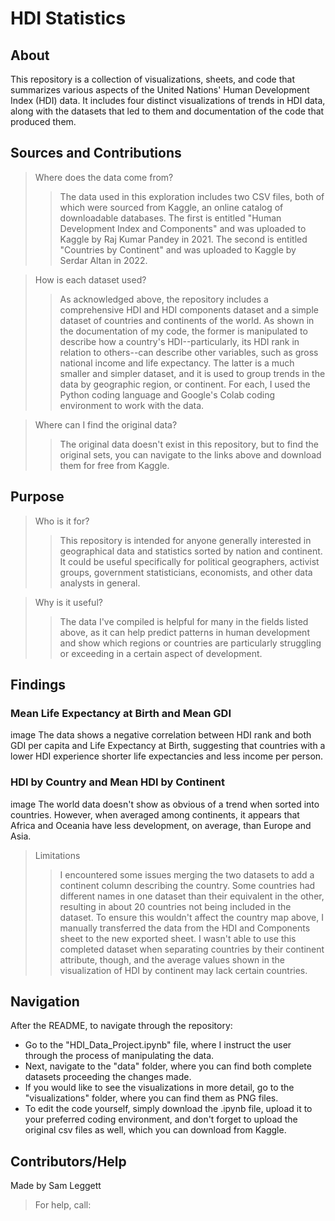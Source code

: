 # HDI Statistics
## About
This repository is a collection of visualizations, sheets, and code that summarizes various aspects of the United Nations' Human Development Index (HDI) data. It includes four distinct visualizations of trends in HDI data, along with the datasets that led to them and documentation of the code that produced them.

## Sources and Contributions
>Where does the data come from?
>>The data used in this exploration includes two CSV files, both of which were sourced from Kaggle, an online catalog of downloadable databases. The first is entitled "Human Development Index and Components" and was uploaded to Kaggle by Raj Kumar Pandey in 2021. The second is entitled "Countries by Continent" and was uploaded to Kaggle by Serdar Altan in 2022.

>How is each dataset used?
>>As acknowledged above, the repository includes a comprehensive HDI and HDI components dataset and a simple dataset of countries and continents of the world. As shown in the documentation of my code, the former is manipulated to describe how a country's HDI--particularly, its HDI rank in relation to others--can describe other variables, such as gross national income and life expectancy. The latter is a much smaller and simpler dataset, and it is used to group trends in the data by geographic region, or continent. For each, I used the Python coding language and Google's Colab coding environment to work with the data.

>Where can I find the original data?
>>The original data doesn't exist in this repository, but to find the original sets, you can navigate to the links above and download them for free from Kaggle. 
## Purpose
>Who is it for?
>>This repository is intended for anyone generally interested in geographical data and statistics sorted by nation and continent. It could be useful specifically for political geographers, activist groups, government statisticians, economists, and other data analysts in general.

>Why is it useful?
>>The data I've compiled is helpful for many in the fields listed above, as it can help predict patterns in human development and show which regions or countries are particularly struggling or exceeding in a certain aspect of development.

## Findings
### Mean Life Expectancy at Birth and Mean GDI
image
The data shows a negative correlation between HDI rank and both GDI per capita and Life Expectancy at Birth, suggesting that countries with a lower HDI experience shorter life expectancies and less income per person. 
### HDI by Country and Mean HDI by Continent
image
The world data doesn't show as obvious of a trend when sorted into countries. However, when averaged among continents, it appears that Africa and Oceania have less development, on average, than Europe and Asia.
>Limitations
>>I encountered some issues merging the two datasets to add a continent column describing the country. Some countries had different names in one dataset than their equivalent in the other, resulting in about 20 countries not being included in the dataset. To ensure this wouldn't affect the country map above, I manually transferred the data from the HDI and Components sheet to the new exported sheet. I wasn't able to use this completed dataset when separating countries by their continent attribute, though, and the average values shown in the visualization of HDI by continent may lack certain countries. 
## Navigation
After the README, to navigate through the repository:
* Go to the "HDI_Data_Project.ipynb" file, where I instruct the user through the process of manipulating the data.
* Next, navigate to the "data" folder, where you can find both complete datasets proceeding the changes made.
* If you would like to see the visualizations in more detail, go to the "visualizations" folder, where you can find them as PNG files.
* To edit the code yourself, simply download the .ipynb file, upload it to your preferred coding environment, and don't forget to upload the original csv files as well, which you can download from Kaggle. 
## Contributors/Help
Made by Sam Leggett
>For help, call:
